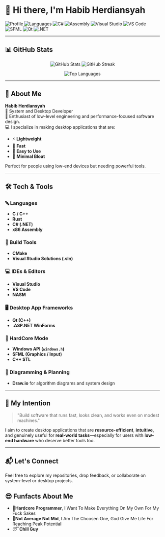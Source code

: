 # 👋 Hi there, I'm Habib Herdiansyah

![Profile](https://img.shields.io/badge/System--Level-Developer-blue?style=flat-square)
![Languages](https://img.shields.io/badge/C%2B%2B-00599C?style=flat-square&logo=c%2B%2B&logoColor=white)
![C#](https://img.shields.io/badge/C%23-239120?style=flat-square&logo=c-sharp&logoColor=white)
![Assembly](https://img.shields.io/badge/ASM%2086-%23000000.svg?style=flat-square)
![Visual Studio](https://img.shields.io/badge/Visual%20Studio-5C2D91?style=flat-square&logo=visualstudio&logoColor=white)
![VS Code](https://img.shields.io/badge/VS%20Code-007ACC?style=flat-square&logo=visualstudiocode&logoColor=white)
![SFML](https://img.shields.io/badge/SFML-4E9F3D?style=flat-square)
![Qt](https://img.shields.io/badge/Qt-C++-41CD52?style=flat-square&logo=qt&logoColor=white)
![.NET](https://img.shields.io/badge/.NET-512BD4?style=flat-square&logo=dotnet&logoColor=white)

---

## 📊 GitHub Stats

<p align="center">
  <img src="https://github-readme-stats.vercel.app/api?username=fyonietz&show_icons=true&theme=radical&count_private=true" alt="GitHub Stats" />
  <img src="https://streak-stats.demolab.com?user=fyonietz&theme=radical" alt="GitHub Streak" />
</p>

<p align="center">
  <img src="https://github-readme-stats.vercel.app/api/top-langs/?username=fyonietz&layout=compact&theme=radical" alt="Top Languages" />
</p>

---

## 🧠 About Me

**Habib Herdiansyah**  
🎯 System and Desktop Developer  
🧵 Enthusiast of low-level engineering and performance-focused software design.  
💻 I specialize in making desktop applications that are:

- ⚡ **Lightweight**
- 🚀 **Fast**
- 🎯 **Easy to Use**
- 💾 **Minimal Bloat**

Perfect for people using low-end devices but needing powerful tools.

---

## 🛠️ Tech & Tools

### 🔤 Languages
- **C / C++**
- **Rust**
- **C# (.NET)**
- **x86 Assembly**

### 🔧 Build Tools
- **CMake**
- **Visual Studio Solutions (.sln)**

### 💻 IDEs & Editors
- **Visual Studio**
- **VS Code**
- **NASM**

### 🖥️ Desktop App Frameworks
- **Qt (C++)**
- **.ASP.NET WinForms**

### 💪 HardCore Mode
- **Windows API (`windows.h`)**
- **SFML (Graphics / Input)**
- **C++ STL**

### 📐 Diagramming & Planning
- **Draw.io** for algorithm diagrams and system design

---

## 🎯 My Intention

> "Build software that runs fast, looks clean, and works even on modest machines."

I aim to create desktop applications that are **resource-efficient**, **intuitive**, and genuinely useful for **real-world tasks**—especially for users with **low-end hardware** who deserve better tools too.

---

## 📬 Let's Connect

Feel free to explore my repositories, drop feedback, or collaborate on system-level or desktop projects.

## 😎 Funfacts About Me
-  🐲**Hardcore Programmer**, I Want To Make Everything On My Own For My Fuck Sakes  
-  🤖**Not Average Not Mid**, I Am The Choosen One, God Give Me Life For Reaching Peak Potential  
-  😴**Chill Guy**
